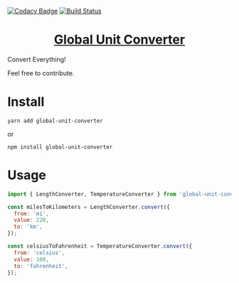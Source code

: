 [![Codacy Badge](https://api.codacy.com/project/badge/Grade/3035fe973a2441ddab453b91787cf114)](https://app.codacy.com/manual/Eliabe45/global-unit-converter?utm_source=github.com&utm_medium=referral&utm_content=Eliabe45/global-unit-converter&utm_campaign=Badge_Grade_Dashboard)
[![Build Status](https://travis-ci.org/Eliabe45/global-unit-converter.svg?branch=master)](https://travis-ci.org/Eliabe45/global-unit-converter)

<h1 align="center"><a href="https://github.com/Eliabe45/global-unit-converter">Global Unit Converter</a></h1>

Convert Everything!

Feel free to contribute.

# Install

```
yarn add global-unit-converter
```

or

```
npm install global-unit-converter
```

# Usage

```js
import { LengthConverter, TemperatureConverter } from 'global-unit-converter';

const milesToKilometers = LengthConverter.convert({
  from: 'mi',
  value: 220,
  to: 'km',
});

const celsiusToFahrenheit = TemperatureConverter.convert({
  from: 'celsius',
  value: 100,
  to: 'fahrenheit',
});
```
